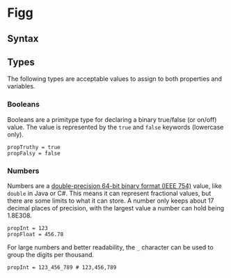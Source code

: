 # Figg

## Syntax

## Types

The following types are acceptable values to assign to both properties and variables.

### Booleans

Booleans are a primitype type for declaring a binary true/false (or on/off) value. The value is represented by the `true` and `false` keywords (lowercase only). 

```
propTruthy = true
propFalsy = false
```

### Numbers

Numbers are a [double-precision 64-bit binary format (IEEE 754)](https://en.wikipedia.org/wiki/Floating-point_arithmetic) value, 
like `double` in Java or C#. This means it can represent fractional values, but there are some limits to what it can store. 
A number only keeps about 17 decimal places of precision, with the largest value a number can hold being 1.8E308.

```
propInt = 123
propFloat = 456.78
```

For large numbers and better readability, the `_` character can be used to group the digits per thousand.

```
propInt = 123_456_789 # 123,456,789
```
